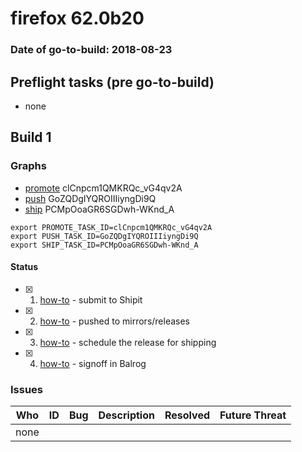 # firefox 62.0b20

### Date of go-to-build: 2018-08-23

## Preflight tasks (pre go-to-build)
- none

## Build 1  

### Graphs
* [promote](https://tools.taskcluster.net/push-inspector/#/clCnpcm1QMKRQc_vG4qv2A) clCnpcm1QMKRQc_vG4qv2A
* [push](https://tools.taskcluster.net/push-inspector/#/GoZQDgIYQROIIIiyngDi9Q) GoZQDgIYQROIIIiyngDi9Q
* [ship](https://tools.taskcluster.net/push-inspector/#/PCMpOoaGR6SGDwh-WKnd_A) PCMpOoaGR6SGDwh-WKnd_A
```
export PROMOTE_TASK_ID=clCnpcm1QMKRQc_vG4qv2A
export PUSH_TASK_ID=GoZQDgIYQROIIIiyngDi9Q
export SHIP_TASK_ID=PCMpOoaGR6SGDwh-WKnd_A
```


#### Status
- [x] 1.  [how-to](https://wiki.mozilla.org/Release:Release_Automation_on_Mercurial:Starting_a_Release#Submit_to_Ship_It)  - submit to Shipit
- [x] 2.  [how-to](https://github.com/mozilla-releng/releasewarrior-2.0/blob/master/docs/release-promotion/desktop/howto.md#push-artifacts-to-releases-directory)  - pushed to mirrors/releases
- [x] 3.  [how-to](https://github.com/mozilla-releng/releasewarrior-2.0/blob/master/docs/release-promotion/desktop/howto.md#ship-the-release)  - schedule the release for shipping
- [x] 4.  [how-to](https://github.com/mozilla-releng/releasewarrior-2.0/blob/master/docs/release-promotion/desktop/howto.md#obtain-sign-offs-for-changes)  - signoff in Balrog

### Issues
| Who                 | ID               | Bug                                                                 | Description                | Resolved                | Future Threat                |
| ------------------- | ---------------- | ------------------------------------------------------------------- | -------------------------- | ----------------------- | ---------------------------- |
| none | | | | | |

